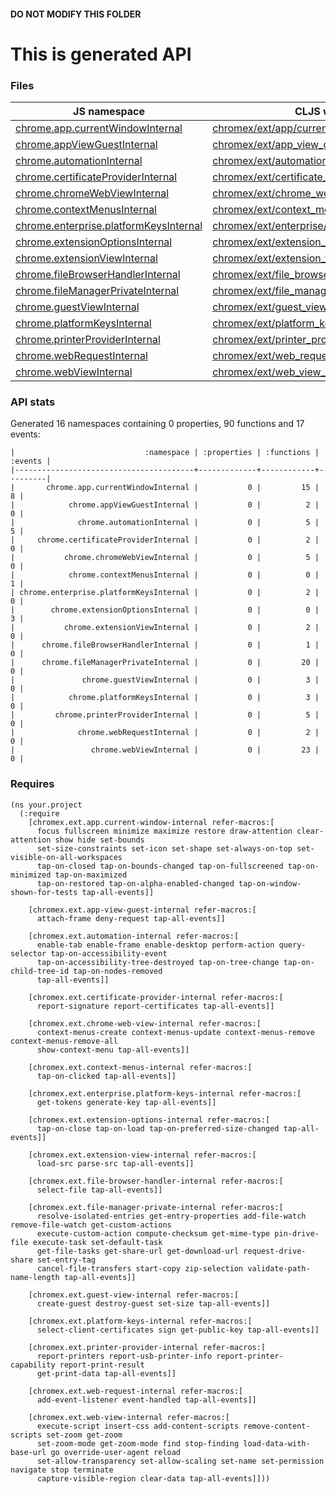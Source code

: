 #### DO NOT MODIFY THIS FOLDER

# This is generated API

### Files

| JS namespace | CLJS wrapper |
| --- | --- |
| [chrome.app.currentWindowInternal](https://developer.chrome.com/extensions/app.currentWindowInternal) | [chromex/ext/app/current_window_internal.clj](chromex/ext/app/current_window_internal.clj) |
| [chrome.appViewGuestInternal](https://developer.chrome.com/extensions/appViewGuestInternal) | [chromex/ext/app_view_guest_internal.clj](chromex/ext/app_view_guest_internal.clj) |
| [chrome.automationInternal](https://developer.chrome.com/extensions/automationInternal) | [chromex/ext/automation_internal.clj](chromex/ext/automation_internal.clj) |
| [chrome.certificateProviderInternal](https://developer.chrome.com/extensions/certificateProviderInternal) | [chromex/ext/certificate_provider_internal.clj](chromex/ext/certificate_provider_internal.clj) |
| [chrome.chromeWebViewInternal](https://developer.chrome.com/extensions/chromeWebViewInternal) | [chromex/ext/chrome_web_view_internal.clj](chromex/ext/chrome_web_view_internal.clj) |
| [chrome.contextMenusInternal](https://developer.chrome.com/extensions/contextMenusInternal) | [chromex/ext/context_menus_internal.clj](chromex/ext/context_menus_internal.clj) |
| [chrome.enterprise.platformKeysInternal](https://developer.chrome.com/extensions/enterprise.platformKeysInternal) | [chromex/ext/enterprise/platform_keys_internal.clj](chromex/ext/enterprise/platform_keys_internal.clj) |
| [chrome.extensionOptionsInternal](https://developer.chrome.com/extensions/extensionOptionsInternal) | [chromex/ext/extension_options_internal.clj](chromex/ext/extension_options_internal.clj) |
| [chrome.extensionViewInternal](https://developer.chrome.com/extensions/extensionViewInternal) | [chromex/ext/extension_view_internal.clj](chromex/ext/extension_view_internal.clj) |
| [chrome.fileBrowserHandlerInternal](https://developer.chrome.com/extensions/fileBrowserHandlerInternal) | [chromex/ext/file_browser_handler_internal.clj](chromex/ext/file_browser_handler_internal.clj) |
| [chrome.fileManagerPrivateInternal](https://developer.chrome.com/extensions/fileManagerPrivateInternal) | [chromex/ext/file_manager_private_internal.clj](chromex/ext/file_manager_private_internal.clj) |
| [chrome.guestViewInternal](https://developer.chrome.com/extensions/guestViewInternal) | [chromex/ext/guest_view_internal.clj](chromex/ext/guest_view_internal.clj) |
| [chrome.platformKeysInternal](https://developer.chrome.com/extensions/platformKeysInternal) | [chromex/ext/platform_keys_internal.clj](chromex/ext/platform_keys_internal.clj) |
| [chrome.printerProviderInternal](https://developer.chrome.com/extensions/printerProviderInternal) | [chromex/ext/printer_provider_internal.clj](chromex/ext/printer_provider_internal.clj) |
| [chrome.webRequestInternal](https://developer.chrome.com/extensions/webRequestInternal) | [chromex/ext/web_request_internal.clj](chromex/ext/web_request_internal.clj) |
| [chrome.webViewInternal](https://developer.chrome.com/extensions/webViewInternal) | [chromex/ext/web_view_internal.clj](chromex/ext/web_view_internal.clj) |


### API stats

Generated 16 namespaces containing 0 properties, 90 functions and 17 events:


    |                             :namespace | :properties | :functions | :events |
    |----------------------------------------+-------------+------------+---------|
    |       chrome.app.currentWindowInternal |           0 |         15 |       8 |
    |            chrome.appViewGuestInternal |           0 |          2 |       0 |
    |              chrome.automationInternal |           0 |          5 |       5 |
    |     chrome.certificateProviderInternal |           0 |          2 |       0 |
    |           chrome.chromeWebViewInternal |           0 |          5 |       0 |
    |            chrome.contextMenusInternal |           0 |          0 |       1 |
    | chrome.enterprise.platformKeysInternal |           0 |          2 |       0 |
    |        chrome.extensionOptionsInternal |           0 |          0 |       3 |
    |           chrome.extensionViewInternal |           0 |          2 |       0 |
    |      chrome.fileBrowserHandlerInternal |           0 |          1 |       0 |
    |      chrome.fileManagerPrivateInternal |           0 |         20 |       0 |
    |               chrome.guestViewInternal |           0 |          3 |       0 |
    |            chrome.platformKeysInternal |           0 |          3 |       0 |
    |         chrome.printerProviderInternal |           0 |          5 |       0 |
    |              chrome.webRequestInternal |           0 |          2 |       0 |
    |                 chrome.webViewInternal |           0 |         23 |       0 |

### Requires

```
(ns your.project
  (:require
    [chromex.ext.app.current-window-internal refer-macros:[
      focus fullscreen minimize maximize restore draw-attention clear-attention show hide set-bounds
      set-size-constraints set-icon set-shape set-always-on-top set-visible-on-all-workspaces
      tap-on-closed tap-on-bounds-changed tap-on-fullscreened tap-on-minimized tap-on-maximized
      tap-on-restored tap-on-alpha-enabled-changed tap-on-window-shown-for-tests tap-all-events]]
    
    [chromex.ext.app-view-guest-internal refer-macros:[
      attach-frame deny-request tap-all-events]]
    
    [chromex.ext.automation-internal refer-macros:[
      enable-tab enable-frame enable-desktop perform-action query-selector tap-on-accessibility-event
      tap-on-accessibility-tree-destroyed tap-on-tree-change tap-on-child-tree-id tap-on-nodes-removed
      tap-all-events]]
    
    [chromex.ext.certificate-provider-internal refer-macros:[
      report-signature report-certificates tap-all-events]]
    
    [chromex.ext.chrome-web-view-internal refer-macros:[
      context-menus-create context-menus-update context-menus-remove context-menus-remove-all
      show-context-menu tap-all-events]]
    
    [chromex.ext.context-menus-internal refer-macros:[
      tap-on-clicked tap-all-events]]
    
    [chromex.ext.enterprise.platform-keys-internal refer-macros:[
      get-tokens generate-key tap-all-events]]
    
    [chromex.ext.extension-options-internal refer-macros:[
      tap-on-close tap-on-load tap-on-preferred-size-changed tap-all-events]]
    
    [chromex.ext.extension-view-internal refer-macros:[
      load-src parse-src tap-all-events]]
    
    [chromex.ext.file-browser-handler-internal refer-macros:[
      select-file tap-all-events]]
    
    [chromex.ext.file-manager-private-internal refer-macros:[
      resolve-isolated-entries get-entry-properties add-file-watch remove-file-watch get-custom-actions
      execute-custom-action compute-checksum get-mime-type pin-drive-file execute-task set-default-task
      get-file-tasks get-share-url get-download-url request-drive-share set-entry-tag
      cancel-file-transfers start-copy zip-selection validate-path-name-length tap-all-events]]
    
    [chromex.ext.guest-view-internal refer-macros:[
      create-guest destroy-guest set-size tap-all-events]]
    
    [chromex.ext.platform-keys-internal refer-macros:[
      select-client-certificates sign get-public-key tap-all-events]]
    
    [chromex.ext.printer-provider-internal refer-macros:[
      report-printers report-usb-printer-info report-printer-capability report-print-result
      get-print-data tap-all-events]]
    
    [chromex.ext.web-request-internal refer-macros:[
      add-event-listener event-handled tap-all-events]]
    
    [chromex.ext.web-view-internal refer-macros:[
      execute-script insert-css add-content-scripts remove-content-scripts set-zoom get-zoom
      set-zoom-mode get-zoom-mode find stop-finding load-data-with-base-url go override-user-agent reload
      set-allow-transparency set-allow-scaling set-name set-permission navigate stop terminate
      capture-visible-region clear-data tap-all-events]]))
```